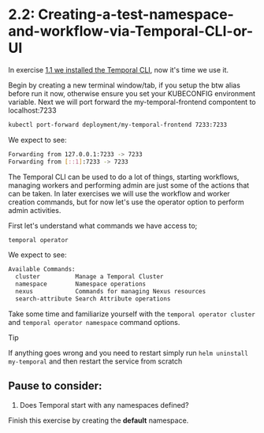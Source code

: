 # 2.2: Creating-a-test-namespace-and-workflow-via-Temporal-CLI-or-UI

In exercise [1.1 we installed the Temporal CLI](../1.Preparing-Your-Environment/1.1.Installing-prerequisites.md), now it's time we use it. 

Begin by creating a new terminal window/tab, if you setup the btw alias before run it now, otherwise ensure you set your KUBECONFIG environment variable. Next we will port forward the my-temporal-frontend compontent to localhost:7233


```bash
kubectl port-forward deployment/my-temporal-frontend 7233:7233
```

We expect to see:
```bash
Forwarding from 127.0.0.1:7233 -> 7233
Forwarding from [::1]:7233 -> 7233
```


The Temporal CLI can be used to do a lot of things, starting workflows, managing workers and performing admin are just some of the actions that can be taken. In later exercises we will use the workflow and worker creation commands, but for now let's use the operator option to perform admin activities.

First let's understand what commands we have access to;
```bash
temporal operator
```

We expect to see:
```bash
Available Commands:
  cluster          Manage a Temporal Cluster
  namespace        Namespace operations
  nexus            Commands for managing Nexus resources
  search-attribute Search Attribute operations
  ```

Take some time and familiarize yourself with the `temporal operator cluster` and `temporal operator namespace` command options.

> [!TIP]
> If anything goes wrong and you need to restart simply run `helm uninstall my-temporal` and then restart the service from scratch

## Pause to consider:
  1. Does Temporal start with any namespaces defined?
  
Finish this exercise by creating the **default** namespace.
